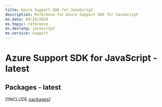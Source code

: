 ```yaml
---
title: Azure Support SDK for JavaScript
description: Reference for Azure Support SDK for JavaScript
ms.date: 04/24/2024
ms.topic: reference
ms.devlang: javascript
ms.service: support
---
```

# Azure Support SDK for JavaScript - latest
## Packages - latest
[!INCLUDE [packages](support-index.md)]